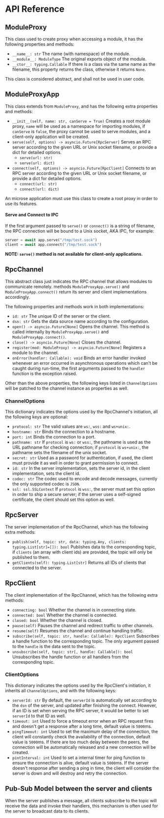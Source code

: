 # API Reference

## ModuleProxy

This class used to create proxy when accessing a module, it has the following
properties and methods:

- `__name__: str` The name (with namespace) of the module.
- `__module__: ModuleType` The original exports object of the module.
- `__ctor__: typing.Callable` If there is a class via the same name as the
    filename, this property returns the class, otherwise it returns `None`.

This class is considered abstract, and shall not be used in user code.

## ModuleProxyApp

This class extends from `ModuleProxy`, and has the following extra properties
and methods:

- `__init__(self, name: str, canServe = True)` Creates a root module proxy,
    `name` will be used as a namespace for importing modules, if `canServe` is
    `false`, the proxy cannot be used to serve modules, and a client-only
    application will be created.
- `serve(self, options) -> asyncio.Future[RpcServer]`
    Serves an RPC server according to the given URL or Unix socket filename, or
    provide a dict for detailed options.
    - `serve(url: str)`
    - `serve(url: dict)`
- `connect(self, options) -> asyncio.Future[RpcClient]`
    Connects to an RPC server according to the given URL or Unix socket
    filename, or provide a dict for detailed options.
    - `connect(url: str)`
    - `connect(url: dict)`

An microse application must use this class to create a root proxy in order to
use its features.

#### Serve and Connect to IPC

If the first argument passed to `serve()` or `connect()` is a string of
filename, the RPC connection will be bound to a Unix socket, AKA IPC, for
example:

```py
server = await app.serve("/tmp/test.sock")
client = await app.connect("/tmp/test.sock")
```

**NOTE: `serve()` method is not available for client-only applications.**

## RpcChannel

This abstract class just indicates the RPC channel that allows modules to
communicate remotely. methods `ModuleProxyApp.serve()` and
`ModuleProxyApp.connect()` return its server and client implementations
accordingly.

The following properties and methods work in both implementations:

- `id: str` The unique ID of the server or the client.
- `dsn: str` Gets the data source name according to the configuration.
- `open() -> asyncio.Future[None]` Opens the channel. This method is
    called internally by `ModuleProxyApp.serve()` and
    `ModuleProxyApp.connect()`.
- `close() -> asyncio.Future[None]` Closes the channel.
- `register(mod: ModuleProxy) -> asyncio.Future[None]` Registers a module
    to the channel.
- `onError(handler: Callable): void` Binds an error handler invoked whenever an
    error occurred in asynchronous operations which can't be caught during
    run-time, the first arguments passed to the `handler` function is the
    exception raised.

Other than the above properties, the following keys listed in `ChannelOptions`
will be patched to the channel instance as properties as well.

### ChannelOptions

This dictionary indicates the options used by the RpcChannel's initiation, all
the following keys are optional:

- `protocol: str` The valid values are `ws:`, `wss:` and `ws+unix:`.
- `hostname: str` Binds the connection to a hostname.
- `port: int` Binds the connection to a port.
- `pathname: str` If `protocol` is `ws:` or `wss:`, the pathname is used as the
    URL pathname for checking connection; if `protocol` is `ws+unix:`, the
    pathname sets the filename of the unix socket.
- `secret: str` Used as a password for authentication, if used, the client must
    provide it as well in order to grant permission to connect.
- `id: str` In the server implementation, sets the server id, in the client
    implementation, sets the client id.
- `codec: str` The codec used to encode and decode messages, currently the only
    supported codec is `JSON`.
- `ssl: ssl.SSLContext` If `protocol` is `wss:`, the server must set this option
    in order to ship a secure server; if the server uses a self-signed
    certificate, the client should set this option as well.

## RpcServer

The server implementation of the RpcChannel, which has the following extra
methods:

- `publish(self, topic: str, data: typing.Any, clients: typing.List[str]=[]): bool`
    Publishes data to the corresponding topic, if `clients` (an array with
    client ids) are provided, the topic will only be published to them.
- `getClients(self): typing.List[str]` Returns all IDs of clients that connected
    to the server.

## RpcClient

The client implementation of the RpcChannel, which has the following extra
methods:

- `connecting: bool` Whether the channel is in connecting state.
- `connected: bool` Whether the channel is connected.
- `closed: bool` Whether the channel is closed.
- `pause(self)`  Pauses the channel and redirect traffic to other channels.
- `resume(self)` Resumes the channel and continue handling traffic.
- `subscribe(self, topic: str, handle: Callable): RpcClient` Subscribes a handle
    function to the corresponding topic. The only argument passed to the `handle`
    is the data sent to the topic.
- `unsubscribe(self, topic: str[, handle: Callable]): bool` Unsubscribes the
    handle function or all handlers from the corresponding topic.

### ClientOptions

This dictionary indicates the options used by the RpcClient's initiation, it
inherits all `ChannelOptions`, and with the following keys:

- `serverId: str` By default, the `serverId` is automatically set according to
    the `dsn` of the server, and updated after finishing the connect. However,
    if an ID is set when serving the RPC server, it would be better to set
    `serverId` to that ID as well.
- `timeout: int` Used to force a timeout error when an RPC request fires and
    doesn't get a response after a long time, default value is `5000`ms.
- `pingTimeout: int` Used to set the maximum delay of the connection, the client
    will constantly check the availability of the connection, default value is
    `5000`ms. If there are too much delay between the peers, the connection will
    be automatically released and a new connection will be created.
- `pintInterval: int` Used to set a internal timer for ping function to ensure
    the connection is alive, default value is `5000`ms. If the server doesn't
    response after sending a ping in time, the client will consider the server
    is down and will destroy and retry the connection.

## Pub-Sub Model between the server and clients

When the server publishes a message, all clients subscribe to the topic
will receive the data and invoke their handlers, this mechanism is often used
for the server to broadcast data to its clients.

